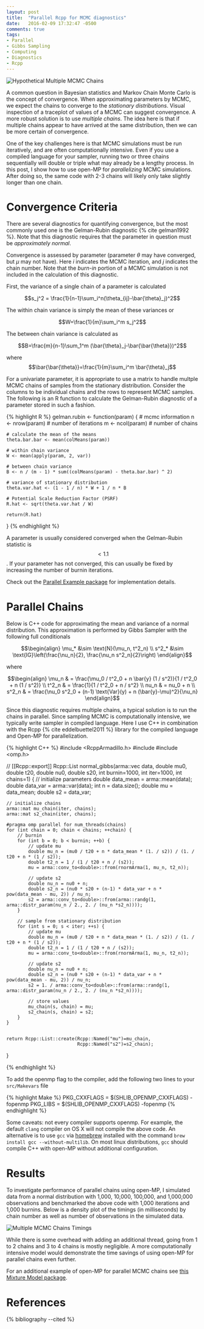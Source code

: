 ```yaml
---
layout: post
title:  "Parallel Rcpp for MCMC diagnostics"
date:   2016-02-09 17:32:47 -0500
comments: true
tags:
- Parallel
- Gibbs Sampling
- Computing
- Diagnostics
- Rcpp
---
```


![Hypothetical Multiple MCMC Chains](/assets/img/multi-chains.jpg)

A common question in Bayesian statistics and Markov Chain Monte Carlo is the concept of convergence. When approximating parameters by MCMC, we expect the chains to converge to the *stationary distributions*. Visual inspection of a traceplot of values of a MCMC can suggest convergence. A more robust solution is to use *multiple chains*. The idea here is that if multiple chains appear to have arrived at the same distribution, then we can be more certain of convergence. 

One of the key challenges here is that MCMC simulations must be run iteratively, and are often computationally intensive. Even if you use a compiled language for your sampler, running two or three chains sequentially will double or triple what may already be a lengthy process. In this post, I show how to use open-MP for *parallelizing* MCMC simulations. After doing so, the same code with 2-3 chains will likely only take slightly longer than one chain.

# Convergence Criteria

There are several diagnostics for quantifying convergence, but the most commonly used one is the Gelman-Rubin diagnostic {% cite gelman1992 %}. Note that this diagnostic requires that the parameter in question must be *approximately normal*. 

Convergence is assessed by parameter (parameter $\theta$ may have converged, but $\mu$ may not have). Here *i* indicates the MCMC iteration, and *j* indicates the chain number. Note that the *burn-in* portion of a MCMC simulation is not included in the calculation of this diagnostic.

First, the variance of a single chain of a parameter is calculated

$$s_j^2 = \frac{1}{n-1}\sum_i^n(\theta_{ij}-\bar{\theta}_j)^2$$

The within chain variance is simply the mean of these variances or

$$W=\frac{1}{m}\sum_i^m s_j^2$$

The between chain variance is calculated as 

$$B=\frac{m}{n-1}\sum_1^m (\bar{\theta}_j-\bar{\bar{\theta}})^2$$

where $$\bar{\bar{\theta}}=\frac{1}{m}\sum_i^m \bar{\theta}_j$$

For a univariate parameter, it is appropriate to use a matrix to handle multple MCMC chains of samples from the stationary distribution. Consider the columns to be individual chains and the rows to represent MCMC samples. The following is an R function to calculate the Gelman-Rubin diagnostic of a parameter stored in such a fashion.

{% highlight R %}
gelman.rubin <- function(param) {
    # mcmc information
    n <- nrow(param) # number of iterations
    m <- ncol(param) # number of chains

    # calculate the mean of the means
    theta.bar.bar <- mean(colMeans(param))

    # within chain variance
    W <- mean(apply(param, 2, var))

    # between chain variance
    B <- n / (m - 1) * sum((colMeans(param) - theta.bar.bar) ^ 2)

    # variance of stationary distribution
    theta.var.hat <- (1 - 1 / n) * W + 1 / n * B

    # Potential Scale Reduction Factor (PSRF)
    R.hat <- sqrt(theta.var.hat / W)

    return(R.hat)
}
{% endhighlight %}

A parameter is usually considered converged when the Gelman-Rubin statistic is $$<1.1$$. If your parameter has not converged, this can usually be fixed by increasing the number of burnin iterations.

Check out the [Parallel Example package][RcppParallel] for implementation details.

# Parallel Chains

Below is C++ code for approximating the mean and variance of a normal distribution. This approximation is performed by Gibbs Sampler with the following full conditionals


$$\begin{align}
\mu_* &\sim \text{N}(\mu_n, t^2_n) \\ 
s^2_* &\sim \text{IG}\left(\frac{\nu_n}{2}, \frac{\nu_n s^2_n}{2}\right) 
\end{align}$$

where

$$\begin{align}
\mu_n & = \frac{\mu_0 / t^2_0 + n \bar{y} (1 / s^2)}{1 / t^2_0 + n (1 / s^2)} \\
t^2_n & = \frac{1}{1 / t^2_0 + n / s^2} \\
nu_n & = nu_0 + n \\
s^2_n & = \frac{\nu_0 s^2_0 + (n-1) \text{Var}(y) + n (\bar{y}-\mu)^2}{\nu_n}
\end{align}$$

Since this diagnostic requires multiple chains, a typical solution is to run the chains in parallel. Since sampling MCMC is computationally intensive, we typically write sampler in compiled language. Here I use C++ in combination with the Rcpp {% cite eddelbuettel2011 %} library for the compiled language and Open-MP for parallelization.

{% highlight C++ %}
#include <RcppArmadillo.h>
#include <cmath>
#include <omp.h>

// [[Rcpp::export]]
Rcpp::List normal_gibbs(arma::vec data, double mu0, double t20, double nu0, double s20, 
                        int burnin=1000, int iter=1000, int chains=1) {
    // initialize parameters
    double data_mean = arma::mean(data);
    double data_var = arma::var(data);
    int n = data.size();
    double mu = data_mean;
    double s2 = data_var;

    // initialize chains
    arma::mat mu_chain(iter, chains);
    arma::mat s2_chain(iter, chains);

    #pragma omp parallel for num_threads(chains)
    for (int chain = 0; chain < chains; ++chain) {
        // burnin
        for (int b = 0; b < burnin; ++b) {
            // update mu
            double mu_n = (mu0 / t20 + n * data_mean * (1. / s2)) / (1. / t20 + n * (1 / s2));
            double t2_n = 1 / (1 / t20 + n / (s2));
            mu = arma::conv_to<double>::from(rnormArma(1, mu_n, t2_n));

            // update s2
            double nu_n = nu0 + n;
            double s2_n = (nu0 * s20 + (n-1) * data_var + n * pow(data_mean - mu, 2)) / nu_n;
            s2 = arma::conv_to<double>::from(arma::randg(1, arma::distr_param(nu_n / 2., 2. / (nu_n *s2_n))));
        }

        // sample from stationary distribution
        for (int s = 0; s < iter; ++s) {
            // update mu
            double mu_n = (mu0 / t20 + n * data_mean * (1. / s2)) / (1. / t20 + n * (1 / s2));
            double t2_n = 1 / (1 / t20 + n / (s2));
            mu = arma::conv_to<double>::from(rnormArma(1, mu_n, t2_n));

            // update s2
            double nu_n = nu0 + n;
            double s2_n = (nu0 * s20 + (n-1) * data_var + n * pow(data_mean - mu, 2)) / nu_n;
            s2 = 1. / arma::conv_to<double>::from(arma::randg(1, arma::distr_param(nu_n / 2., 2. / (nu_n *s2_n))));

            // store values
            mu_chain(s, chain) = mu;
            s2_chain(s, chain) = s2;
        }
    }


    return Rcpp::List::create(Rcpp::Named("mu")=mu_chain,
                              Rcpp::Named("s2")=s2_chain);
}

{% endhighlight %}

To add the openmp flag to the compiler, add the following two lines to your `src/Makevars` file

{% highlight Make %}
PKG_CXXFLAGS = $(SHLIB_OPENMP_CXXFLAGS) -fopenmp
PKG_LIBS = $(SHLIB_OPENMP_CXXFLAGS) -fopenmp
{% endhighlight %}

Some caveats: not every compiler supports openmp. For example, the default `clang` compiler on OS X will not compile the above code. An alternative is to use `gcc` via [homebrew][homebrew-site] installed with the command `brew install gcc --without-multilib`. On most linux distributions, `gcc` should compile C++ with open-MP without additional configuration.

# Results

To investigate performance of parallel chains using open-MP, I simulated data from a normal distribution with 1,000, 10,000, 100,000, and 1,000,000 observations and benchmarked the above code with 1,000 iterations and 1,000 burnins. Below is a density plot of the timings (in milliseconds) by chain number as well as number of observations in the simulated data.

![Multiple MCMC Chains Timings](/assets/img/multi-chains-timings.jpg)

While there is some overhead with adding an additional thread, going from 1 to 2 chains and 3 to 4 chains is mostly negligible. A more computationally intensive model would demonstrate the time savings of using open-MP for parallel chains even further.

For an additional example of open-MP for parallel MCMC chains see [this Mixture Model package][RcppMixtureModel].

# References

{% bibliography --cited %}

[RcppParallel]: https://github.com/jacobcvt12/RcppParallelExample
[RcppMixtureModel]: https://github.com/jacobcvt12/RcppMixtureModel
[homebrew-site]: http://brew.sh
